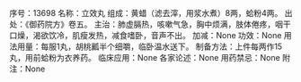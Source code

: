 序号：13698
名称：立效丸
组成：黄蜡（滤去滓，用浆水煮）8两，蛤粉4两。
出处：《御药院方》卷五。
主治：肺虚膈热，咳嗽气急，胸中烦满，肢体倦疼，咽干口燥，渴欲饮冷，肌瘦发热，减食嗜卧，音声不出。
加减：None
功效：None
用法用量：每服1丸，胡桃瓤半个细嚼，临卧温水送下。
制备方法：上件每两作15丸，用前蛤粉为衣养药。
临床应用：None
各家论述：None
用药禁忌：None
附注：None
